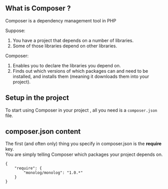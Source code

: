 ## What is Composer ?
Composer is a dependency management tool in PHP

Suppose:

1. You have a project that depends on a number of libraries.
1. Some of those libraries depend on other libraries.

Composer:

1.  Enables you to declare the libraries you depend on.
1.  Finds out which versions of which packages can and need to be installed, and installs them (meaning it downloads them into your project).

## Setup in the project
To start using Composer in your project ,  all you need is a ```composer.json``` file.
## composer.json content
The first (and often only) thing you specify in composer.json is the __require__ key.<br>
You are simply telling Composer which packages your project depends on.
```
{
    "require": {
        "monolog/monolog": "1.0.*"
    }
}
```
